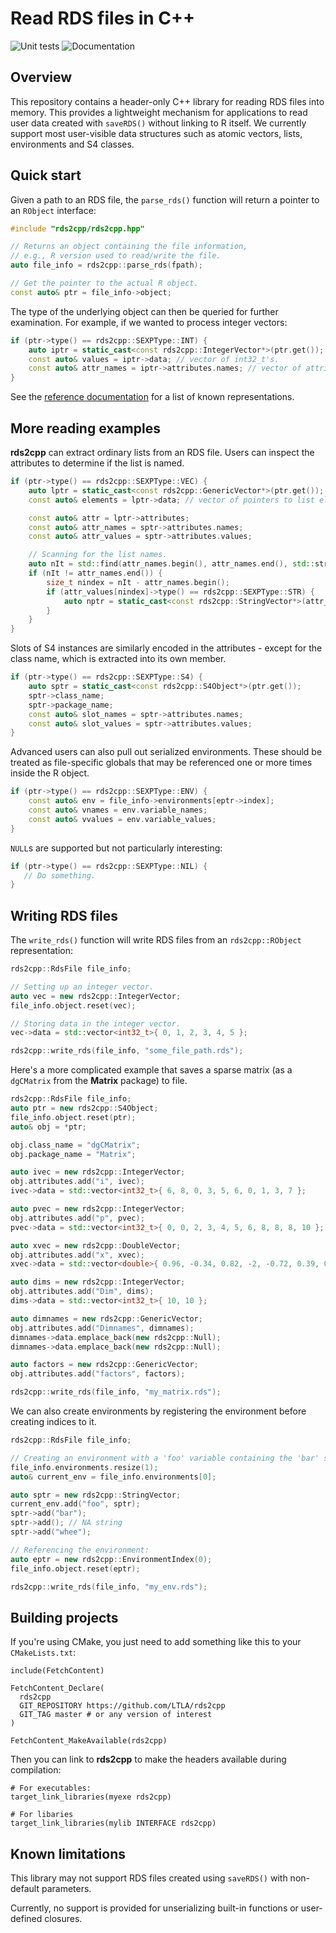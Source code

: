# Read RDS files in C++

![Unit tests](https://github.com/LTLA/rds2cpp/actions/workflows/run-tests.yaml/badge.svg)
![Documentation](https://github.com/LTLA/rds2cpp/actions/workflows/doxygenate.yaml/badge.svg)

## Overview

This repository contains a header-only C++ library for reading RDS files into memory.
This provides a lightweight mechanism for applications to read user data created with `saveRDS()` without linking to R itself.
We currently support most user-visible data structures such as atomic vectors, lists, environments and S4 classes.

## Quick start

Given a path to an RDS file, the `parse_rds()` function will return a pointer to an `RObject` interface:

```cpp
#include "rds2cpp/rds2cpp.hpp"

// Returns an object containing the file information,
// e.g., R version used to read/write the file.
auto file_info = rds2cpp::parse_rds(fpath);

// Get the pointer to the actual R object.
const auto& ptr = file_info->object;
```

The type of the underlying object can then be queried for further examination.
For example, if we wanted to process integer vectors:

```cpp
if (ptr->type() == rds2cpp::SEXPType::INT) {
    auto iptr = static_cast<const rds2cpp::IntegerVector*>(ptr.get());
    const auto& values = iptr->data; // vector of int32_t's.
    const auto& attr_names = iptr->attributes.names; // vector of attribute names.
}
```

See the [reference documentation](https://ltla.github.io/rds2cpp) for a list of known representations.

## More reading examples

**rds2cpp** can extract ordinary lists from an RDS file.
Users can inspect the attributes to determine if the list is named.

```cpp
if (ptr->type() == rds2cpp::SEXPType::VEC) {
    auto lptr = static_cast<const rds2cpp::GenericVector*>(ptr.get());
    const auto& elements = lptr->data; // vector of pointers to list elements.

    const auto& attr = lptr->attributes; 
    const auto& attr_names = sptr->attributes.names;
    const auto& attr_values = sptr->attributes.values;

    // Scanning for the list names.
    auto nIt = std::find(attr_names.begin(), attr_names.end(), std::string("names"));
    if (nIt != attr_names.end()) {
        size_t nindex = nIt - attr_names.begin();
        if (attr_values[nindex]->type() == rds2cpp::SEXPType::STR) {
            auto nptr = static_cast<const rds2cpp::StringVector*>(attr_values[nindex].get());
        }
    }
}
```

Slots of S4 instances are similarly encoded in the attributes -
except for the class name, which is extracted into its own member.

```cpp
if (ptr->type() == rds2cpp::SEXPType::S4) {
    auto sptr = static_cast<const rds2cpp::S4Object*>(ptr.get());
    sptr->class_name;
    sptr->package_name;
    const auto& slot_names = sptr->attributes.names;
    const auto& slot_values = sptr->attributes.values;
}
```

Advanced users can also pull out serialized environments.
These should be treated as file-specific globals that may be referenced one or more times inside the R object.

```cpp
if (ptr->type() == rds2cpp::SEXPType::ENV) {
    const auto& env = file_info->environments[eptr->index];
    const auto& vnames = env.variable_names;
    const auto& vvalues = env.variable_values;
}
```

`NULL`s are supported but not particularly interesting:

```cpp
if (ptr->type() == rds2cpp::SEXPType::NIL) {
   // Do something.
}
```

## Writing RDS files

The `write_rds()` function will write RDS files from an `rds2cpp::RObject` representation:

```cpp
rds2cpp::RdsFile file_info;

// Setting up an integer vector.
auto vec = new rds2cpp::IntegerVector;
file_info.object.reset(vec);

// Storing data in the integer vector.
vec->data = std::vector<int32_t>{ 0, 1, 2, 3, 4, 5 };

rds2cpp::write_rds(file_info, "some_file_path.rds");
```

Here's a more complicated example that saves a sparse matrix (as a `dgCMatrix` from the **Matrix** package) to file.

```cpp
rds2cpp::RdsFile file_info;
auto ptr = new rds2cpp::S4Object;
file_info.object.reset(ptr);
auto& obj = *ptr;

obj.class_name = "dgCMatrix";
obj.package_name = "Matrix";

auto ivec = new rds2cpp::IntegerVector;
obj.attributes.add("i", ivec);
ivec->data = std::vector<int32_t>{ 6, 8, 0, 3, 5, 6, 0, 1, 3, 7 };

auto pvec = new rds2cpp::IntegerVector;
obj.attributes.add("p", pvec);
pvec->data = std::vector<int32_t>{ 0, 0, 2, 3, 4, 5, 6, 8, 8, 8, 10 };

auto xvec = new rds2cpp::DoubleVector;
obj.attributes.add("x", xvec);
xvec->data = std::vector<double>{ 0.96, -0.34, 0.82, -2, -0.72, 0.39, 0.16, 0.36, -1.5, -0.47 };

auto dims = new rds2cpp::IntegerVector;
obj.attributes.add("Dim", dims);
dims->data = std::vector<int32_t>{ 10, 10 };

auto dimnames = new rds2cpp::GenericVector;
obj.attributes.add("Dimnames", dimnames);
dimnames->data.emplace_back(new rds2cpp::Null);
dimnames->data.emplace_back(new rds2cpp::Null);

auto factors = new rds2cpp::GenericVector;
obj.attributes.add("factors", factors);

rds2cpp::write_rds(file_info, "my_matrix.rds");
``` 

We can also create environments by registering the environment before creating indices to it.

```cpp
rds2cpp::RdsFile file_info;

// Creating an environment with a 'foo' variable containing the 'bar' string.
file_info.environments.resize(1);
auto& current_env = file_info.environments[0];

auto sptr = new rds2cpp::StringVector;
current_env.add("foo", sptr);
sptr->add("bar");
sptr->add(); // NA string
sptr->add("whee");

// Referencing the environment: 
auto eptr = new rds2cpp::EnvironmentIndex(0);
file_info.object.reset(eptr);

rds2cpp::write_rds(file_info, "my_env.rds");
```

## Building projects

If you're using CMake, you just need to add something like this to your `CMakeLists.txt`:

```
include(FetchContent)

FetchContent_Declare(
  rds2cpp
  GIT_REPOSITORY https://github.com/LTLA/rds2cpp
  GIT_TAG master # or any version of interest
)

FetchContent_MakeAvailable(rds2cpp)
```

Then you can link to **rds2cpp** to make the headers available during compilation:

```
# For executables:
target_link_libraries(myexe rds2cpp)

# For libaries
target_link_libraries(mylib INTERFACE rds2cpp)
```

## Known limitations

This library may not support RDS files created using `saveRDS()` with non-default parameters.

Currently, no support is provided for unserializing built-in functions or user-defined closures.

